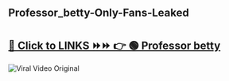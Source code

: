 
 ## Professor_betty-Only-Fans-Leaked

# <h2><a href="https://clipsfans.com/Professor_betty&ref=git">🔗 Click to LINKS ⏩⏩ 👉 🟢 Professor betty </a></h2>

<a href="https://clipsfans.com/Professor_betty&ref=git" rel="nofollow" data-target="animated-image.originalLink"><img src="https://i.ibb.co.com/xMMVF88/686577567.gif" alt="Viral Video Original" style="max-width: 100%; display: inline-block;" data-target="animated-image.originalImage"></a>

